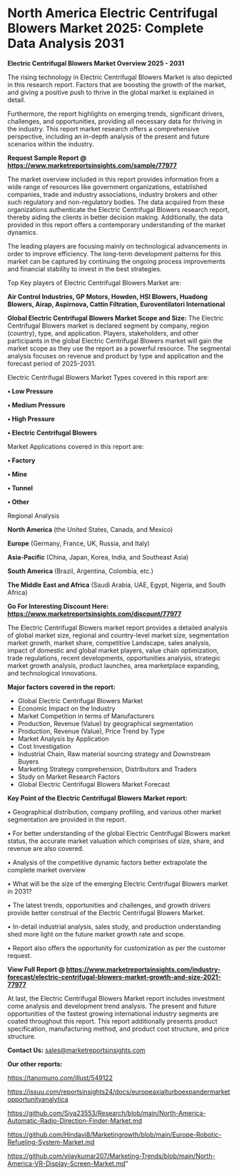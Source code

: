 # North America Electric Centrifugal Blowers Market 2025: Complete Data Analysis 2031

<Strong> Electric Centrifugal Blowers Market Overview 2025 - 2031</strong>

The rising technology in Electric Centrifugal Blowers Market is also depicted in this research report. Factors that are boosting the growth of the market, and giving a positive push to thrive in the global market is explained in detail.

Furthermore, the report highlights on emerging trends, significant drivers, challenges, and opportunities, providing all necessary data for thriving in the industry. This report market research offers a comprehensive perspective, including an in-depth analysis of the present and future scenarios within the industry.

<strong>Request Sample Report @ <a href=https://www.marketreportsinsights.com/sample/77977>https://www.marketreportsinsights.com/sample/77977</a></strong>

The market overview included in this report provides information from a wide range of resources like government organizations, established companies, trade and industry associations, industry brokers and other such regulatory and non-regulatory bodies. The data acquired from these organizations authenticate the Electric Centrifugal Blowers research report, thereby aiding the clients in better decision making. Additionally, the data provided in this report offers a contemporary understanding of the market dynamics.

The leading players are focusing mainly on technological advancements in order to improve efficiency. The long-term development patterns for this market can be captured by continuing the ongoing process improvements and financial stability to invest in the best strategies.

Top Key players of Electric Centrifugal Blowers Market are:

<strong>Air Control Industries, GP Motors, Howden, HSI Blowers, Huadong Blowers, Airap, Aspirnova, Cattin Filtration, Euroventilatori International</strong>

<strong><b>Global Electric Centrifugal Blowers Market Scope and Size:</b></strong>
The Electric Centrifugal Blowers market is declared segment by company, region (country), type, and application. Players, stakeholders, and other participants in the global Electric Centrifugal Blowers market will gain the market scope as they use the report as a powerful resource. The segmental analysis focuses on revenue and product by type and application and the forecast period of 2025-2031.

Electric Centrifugal Blowers Market Types covered in this report are:

<strong>• Low Pressure

• Medium Pressure

• High Pressure

• Electric Centrifugal Blowers</strong>

Market Applications covered in this report are:

<strong>• Factory

• Mine

• Tunnel

• Other</strong> 

Regional Analysis

<strong>North America</strong> (the United States, Canada, and Mexico)

<strong>Europe</strong> (Germany, France, UK, Russia, and Italy)

<strong>Asia-Pacific</strong> (China, Japan, Korea, India, and Southeast Asia)

<strong>South America</strong> (Brazil, Argentina, Colombia, etc.)

<strong>The Middle East and Africa</strong> (Saudi Arabia, UAE, Egypt, Nigeria, and South Africa)

<strong>Go For Interesting Discount Here: <a href=https://www.marketreportsinsights.com/discount/77977>https://www.marketreportsinsights.com/discount/77977</a></strong>

The Electric Centrifugal Blowers market report provides a detailed analysis of global market size, regional and country-level market size, segmentation market growth, market share, competitive Landscape, sales analysis, impact of domestic and global market players, value chain optimization, trade regulations, recent developments, opportunities analysis, strategic market growth analysis, product launches, area marketplace expanding, and technological innovations.

<strong><b>Major factors covered in the report:</b></strong>
<ul>
  <li>Global Electric Centrifugal Blowers Market </li>
  <li>Economic Impact on the Industry</li>
  <li>Market Competition in terms of Manufacturers</li>
  <li>Production, Revenue (Value) by geographical segmentation</li>
  <li>Production, Revenue (Value), Price Trend by Type</li>
  <li>Market Analysis by Application</li>
  <li>Cost Investigation</li>
  <li>Industrial Chain, Raw material sourcing strategy and Downstream Buyers</li>
  <li>Marketing Strategy comprehension, Distributors and Traders</li>
  <li>Study on Market Research Factors</li>
  <li>Global Electric Centrifugal Blowers Market Forecast</li>
</ul>

<strong><b>Key Point of the Electric Centrifugal Blowers Market report:</b></strong>

• Geographical distribution, company profiling, and various other market segmentation are provided in the report.

• For better understanding of the global Electric Centrifugal Blowers market status, the accurate market valuation which comprises of size, share, and revenue are also covered.

• Analysis of the competitive dynamic factors better extrapolate the complete market overview

• What will be the size of the emerging Electric Centrifugal Blowers market in 2031?

• The latest trends, opportunities and challenges, and growth drivers provide better construal of the Electric Centrifugal Blowers Market.

• In-detail industrial analysis, sales study, and production understanding shed more light on the future market growth rate and scope.

• Report also offers the opportunity for customization as per the customer request.

<strong><b>View Full Report @ <a href=https://www.marketreportsinsights.com/industry-forecast/electric-centrifugal-blowers-market-growth-and-size-2021-77977>https://www.marketreportsinsights.com/industry-forecast/electric-centrifugal-blowers-market-growth-and-size-2021-77977</a></b></strong>


At last, the Electric Centrifugal Blowers Market report includes investment come analysis and development trend analysis. The present and future opportunities of the fastest growing international industry segments are coated throughout this report. This report additionally presents product specification, manufacturing method, and product cost structure, and price structure.

<strong>Contact Us:</strong>
sales@marketreportsinsights.com

<strong>Our other reports:</strong>

<a href=https://tanomuno.com/illust/549122>https://tanomuno.com/illust/549122</a>

<a href=https://issuu.com/reportsinsights24/docs/europeaxialturboexpandermarketopportunityanalytica>https://issuu.com/reportsinsights24/docs/europeaxialturboexpandermarketopportunityanalytica</a>

<a href=https://github.com/Siya23553/Research/blob/main/North-America-Automatic-Radio-Direction-Finder-Market.md>https://github.com/Siya23553/Research/blob/main/North-America-Automatic-Radio-Direction-Finder-Market.md</a>

<a href=https://github.com/Hindavi8/Marketingrowth/blob/main/Europe-Robotic-Refueling-System-Market.md>https://github.com/Hindavi8/Marketingrowth/blob/main/Europe-Robotic-Refueling-System-Market.md</a>

<a href=https://github.com/vijaykumar207/Marketing-Trends/blob/main/North-America-VR-Display-Screen-Market.md>https://github.com/vijaykumar207/Marketing-Trends/blob/main/North-America-VR-Display-Screen-Market.md</a>"
